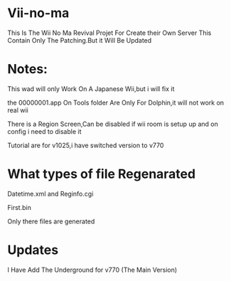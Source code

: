 # Vii-no-ma

This Is The Wii No Ma Revival Projet For Create their Own Server
This Contain Only The Patching.But it Will Be Updated

# Notes:

This wad will only Work On A Japanese Wii,but i will fix it

the 00000001.app On Tools folder Are Only For Dolphin,it will not work on real wii

There is a Region Screen,Can be disabled if wii room is setup up and on config i need to disable it

Tutorial are for v1025,i have switched version to v770 



# What types of file Regenarated

Datetime.xml and Reginfo.cgi

First.bin

Only there files are generated

# Updates

I Have Add The Underground for v770 (The Main Version)

